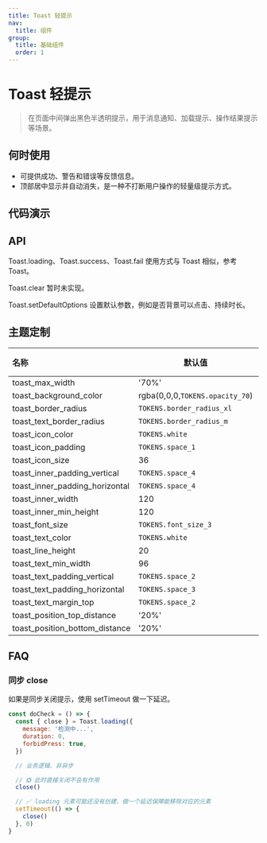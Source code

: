 ```yaml
---
title: Toast 轻提示
nav:
  title: 组件
group:
  title: 基础组件
  order: 1
---
```


# Toast 轻提示

> 在页面中间弹出黑色半透明提示，用于消息通知、加载提示、操作结果提示等场景。

## 何时使用

- 可提供成功、警告和错误等反馈信息。
- 顶部居中显示并自动消失，是一种不打断用户操作的轻量级提示方式。

## 代码演示

<code src="./__fixtures__/basic.tsx"></code>

## API

Toast.loading、Toast.success、Toast.fail 使用方式与 Toast 相似，参考 Toast。

Toast.clear 暂时未实现。

Toast.setDefaultOptions 设置默认参数，例如是否背景可以点击、持续时长。

## 主题定制

| 名称                           | 默认值                          | 描述 |
| :----------------------------- | ------------------------------- | ---- |
| toast_max_width                | '70%'                           | -    |
| toast_background_color         | rgba(0,0,0,`TOKENS.opacity_70`) | -    |
| toast_border_radius            | `TOKENS.border_radius_xl`       | -    |
| toast_text_border_radius       | `TOKENS.border_radius_m`        | -    |
| toast_icon_color               | `TOKENS.white`                  | -    |
| toast_icon_padding             | `TOKENS.space_1`                | -    |
| toast_icon_size                | 36                              | -    |
| toast_inner_padding_vertical   | `TOKENS.space_4`                | -    |
| toast_inner_padding_horizontal | `TOKENS.space_4`                | -    |
| toast_inner_width              | 120                             | -    |
| toast_inner_min_height         | 120                             | -    |
| toast_font_size                | `TOKENS.font_size_3`            | -    |
| toast_text_color               | `TOKENS.white`                  | -    |
| toast_line_height              | 20                              | -    |
| toast_text_min_width           | 96                              | -    |
| toast_text_padding_vertical    | `TOKENS.space_2`                | -    |
| toast_text_padding_horizontal  | `TOKENS.space_3`                | -    |
| toast_text_margin_top          | `TOKENS.space_2`                | -    |
| toast_position_top_distance    | '20%'                           | -    |
| toast_position_bottom_distance | '20%'                           | -    |

## FAQ

### 同步 close

如果是同步关闭提示，使用 setTimeout 做一下延迟。

```js | pure
const doCheck = () => {
  const { close } = Toast.loading({
    message: '检测中...',
    duration: 0,
    forbidPress: true,
  })

  // 业务逻辑、非异步

  // ❎ 此时直接关闭不会有作用
  close()

  // ✅ loading 元素可能还没有创建，做一个延迟保障能移除对应的元素
  setTimeout(() => {
    close()
  }, 0)
}
```
